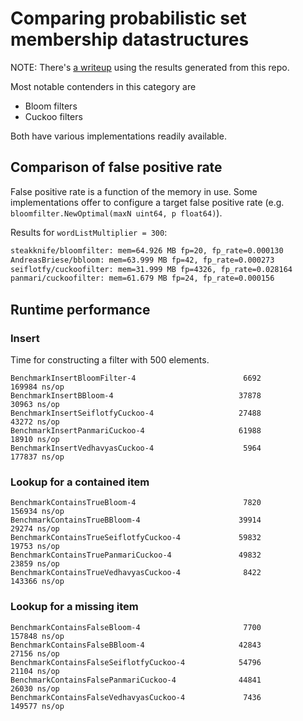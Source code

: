 # Comparing probabilistic set membership datastructures

NOTE: There's [a writeup](https://panmari.github.io/2020/10/09/probabilistic-filter-golang.html) using the results generated from this repo.

Most notable contenders in this category are

* Bloom filters
* Cuckoo filters

Both have various implementations readily available.

## Comparison of false positive rate

False positive rate is a function of the memory in use. Some implementations
offer to configure a target false positive rate (e.g. `bloomfilter.NewOptimal(maxN uint64, p float64)`).

Results for `wordListMultiplier = 300`:

```bash
steakknife/bloomfilter: mem=64.926 MB fp=20, fp_rate=0.000130
AndreasBriese/bbloom: mem=63.999 MB fp=42, fp_rate=0.000273
seiflotfy/cuckoofilter: mem=31.999 MB fp=4326, fp_rate=0.028164
panmari/cuckoofilter: mem=61.679 MB fp=24, fp_rate=0.000156
```

## Runtime performance

### Insert

Time for constructing a filter with 500 elements.

```
BenchmarkInsertBloomFilter-4                        6692            169984 ns/op
BenchmarkInsertBBloom-4                            37878             30963 ns/op
BenchmarkInsertSeiflotfyCuckoo-4                   27488             43272 ns/op
BenchmarkInsertPanmariCuckoo-4                     61988             18910 ns/op
BenchmarkInsertVedhavyasCuckoo-4                    5964            177837 ns/op
```

### Lookup for a contained item

```
BenchmarkContainsTrueBloom-4                        7820            156934 ns/op
BenchmarkContainsTrueBBloom-4                      39914             29274 ns/op
BenchmarkContainsTrueSeiflotfyCuckoo-4             59832             19753 ns/op
BenchmarkContainsTruePanmariCuckoo-4               49832             23859 ns/op
BenchmarkContainsTrueVedhavyasCuckoo-4              8422            143366 ns/op
```

### Lookup for a missing item

```
BenchmarkContainsFalseBloom-4                       7700            157848 ns/op
BenchmarkContainsFalseBBloom-4                     42843             27156 ns/op
BenchmarkContainsFalseSeiflotfyCuckoo-4            54796             21104 ns/op
BenchmarkContainsFalsePanmariCuckoo-4              44841             26030 ns/op
BenchmarkContainsFalseVedhavyasCuckoo-4             7436            149577 ns/op
```
